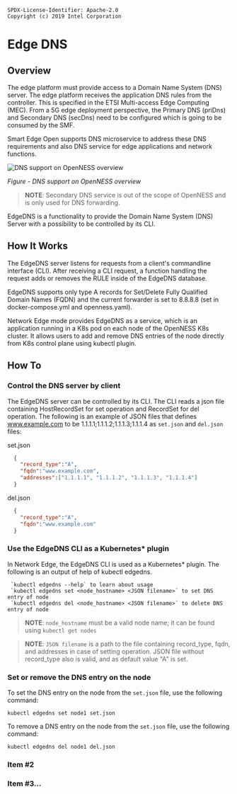```text
SPDX-License-Identifier: Apache-2.0
Copyright (c) 2019 Intel Corporation
```
<!-- omit in toc -->
# Edge DNS

<!-- Use this template to create documentation for a Smart Edge Open component. Guidance for creating documentation is in comments. Remove comments before publishing. -->

## Overview
<!-- Provide a brief description of the component and how it's used in the larger system. -->
The edge platform must provide access to a Domain Name System (DNS) server. The edge platform receives the application DNS rules from the controller. This is specified in the ETSI Multi-access Edge Computing (MEC). From a 5G edge deployment perspective, the Primary DNS (priDns) and Secondary DNS (secDns) need to be configured which is going to be consumed by the SMF.
<!-- fix the last sentence above. Confusing. -->

Smart Edge Open supports DNS microservice to address these DNS requirements and also DNS service for edge applications and network functions.

![DNS support on OpenNESS overview](dns-images/dns1.png)

_Figure - DNS support on OpenNESS overview_

>**NOTE**: Secondary DNS service is out of the scope of OpenNESS and is only used for DNS forwarding.

EdgeDNS is a functionality to provide the Domain Name System (DNS) Server with a possibility to be controlled by its CLI.

## How It Works
<!-- Describe the overall architecture of the system installed by the experience kit. Include a high-level architecture diagram if possible.-->
The EdgeDNS server listens for requests from a client's commandline interface (CLI). After receiving a CLI request, a function handling the request adds or removes the RULE inside of the EdgeDNS database.

EdgeDNS supports only type A records for Set/Delete Fully Qualified Domain Names (FQDN) and the current forwarder is set to 8.8.8.8 (set in docker-compose.yml and openness.yaml).

Network Edge mode provides EdgeDNS as a service, which is an application running in a K8s pod on each node of the OpenNESS K8s cluster. It allows users to add and remove DNS entries of the node directly from K8s control plane using kubectl plugin.

## How To
<!-- This section provides users with concise instructions for tasks commonly performed with this component.

How to's should be granular in scope. They should describe a common, concrete task. Bigger-picture and end-to-end usage questions will be handled elsewhere.

How to's should be based on user needs, describing the functions that are most important to users of this component. FAEs and support forums are two examples of potential sources for understanding what is important to end users.

The label for the how to item should start with a verb, followed by a concrete action.

Examples: Collect features from nodes. List features labeled in Kubernetes.
[Counter examples: Understanding NFD, Using NFD to label features]

Keep the body of the how to item as concise as possible, while still providing the information users need to complete the task. How to's will potentially create a very long page for users to scroll through, so keep each section as targeted as possible.

Include screenshots as needed. Again, balance the overall length of the section with user needs.

Do not use subheaders beneath how to items. This will create cleaner navigation for users. Use bold styling to organize the content  without using subheaders.
-->
### Control the DNS server by client
The EdgeDNS server can be controlled by its CLI. The CLI reads a json file containing HostRecordSet for set operation and RecordSet for del operation. The following is an example of JSON files that defines www.example.com to be 1.1.1.1;1.1.1.2;1.1.1.3;1.1.1.4 as `set.json` and `del.json` files:

set.json
```json  
  {
    "record_type":"A",
    "fqdn":"www.example.com",
    "addresses":["1.1.1.1", "1.1.1.2", "1.1.1.3", "1.1.1.4"]
  }
```

del.json
```json
  {
    "record_type":"A",
    "fqdn":"www.example.com"
  }
```

### Use the EdgeDNS CLI as a Kubernetes* plugin
In Network Edge, the EdgeDNS CLI is used as a Kubernetes\* plugin. The following is an output of help of kubectl edgedns.

```
 `kubectl edgedns --help` to learn about usage
 `kubectl edgedns set <node_hostname> <JSON filename>` to set DNS entry of node
 `kubectl edgedns del <node_hostname> <JSON filename>` to delete DNS entry of node
```

>**NOTE**: `node_hostname` must be a valid node name; it can be found using `kubectl get nodes`

>**NOTE**: `JSON filename` is a path to the file containing record_type, fqdn, and addresses in case of setting operation. JSON file without record_type also is valid, and as default value "A" is set.


### Set or remove the DNS entry on the node
To set the DNS entry on the node from the `set.json` file, use the following command:

`kubectl edgedns set node1 set.json`

To remove a DNS entry on the node from the `set.json` file, use the following command:

`kubectl edgedns del node1 del.json`

<!-- Don't use additional subheaders in this section. If needed, use bold styling to organize the content in this section.-->
### Item #2
<!-- Don't use additional subheaders in this section. If needed, use bold styling to organize the content in this section.-->
### Item #3...
<!-- Don't use additional subheaders in this section. If needed, use bold styling to organize the content in this section.-->

